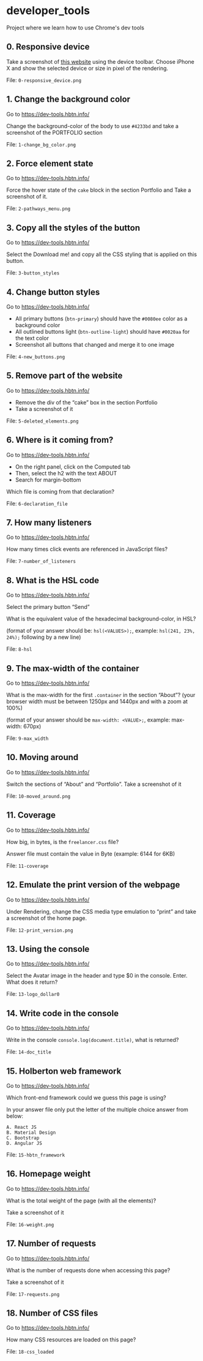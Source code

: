 # developer_tools

Project where we learn how to use Chrome's dev tools

## 0. Responsive device 
Take a screenshot of [this website](https://dev-tools.hbtn.info/) using the device toolbar. Choose iPhone X and show the selected device or size in pixel of the rendering.

File: `0-responsive_device.png`

## 1. Change the background color 
Go to https://dev-tools.hbtn.info/

Change the background-color of the body to use `#4233bd` and take a screenshot of the PORTFOLIO section

File: `1-change_bg_color.png`

## 2. Force element state
Go to https://dev-tools.hbtn.info/

Force the hover state of the `cake` block in the section Portfolio and Take a screenshot of it.

File: `2-pathways_menu.png`

## 3. Copy all the styles of the button
Go to https://dev-tools.hbtn.info/

Select the Download me! and copy all the CSS styling that is applied on this button.

File: `3-button_styles`

## 4. Change button styles
Go to https://dev-tools.hbtn.info/
- All primary buttons (`btn-primary`) should have the `#0080ee` color as a background color
- All outlined buttons light (`btn-outline-light`) should have `#0020aa` for the text color
-  Screenshot all buttons that changed and merge it to one image

File: `4-new_buttons.png`

## 5. Remove part of the website
Go to https://dev-tools.hbtn.info/
- Remove the div of the “cake” box in the section Portfolio
- Take a screenshot of it

File: `5-deleted_elements.png`

## 6. Where is it coming from?
Go to https://dev-tools.hbtn.info/
- On the right panel, click on the Computed tab
- Then, select the h2 with the text ABOUT
- Search for margin-bottom

Which file is coming from that declaration?

File: `6-declaration_file`

## 7. How many listeners
Go to https://dev-tools.hbtn.info/

How many times click events are referenced in JavaScript files?

File: `7-number_of_listeners`

## 8. What is the HSL code
Go to https://dev-tools.hbtn.info/

Select the primary button “Send”

What is the equivalent value of the hexadecimal background-color, in HSL?

(format of your answer should be: `hsl(<VALUES>);`, example: `hsl(241, 23%, 24%);` following by a new line)

File: `8-hsl`

## 9. The max-width of the container
Go to https://dev-tools.hbtn.info/

What is the max-width for the first `.container` in the section “About”? (your browser width must be between 1250px and 1440px and with a zoom at 100%)

(format of your answer should be `max-width: <VALUE>;`, example: max-width: 670px)

File: `9-max_width`

## 10. Moving around
Go to https://dev-tools.hbtn.info/

Switch the sections of “About” and “Portfolio”. Take a screenshot of it

File: `10-moved_around.png`

## 11. Coverage
Go to https://dev-tools.hbtn.info/

How big, in bytes, is the `freelancer.css` file?

Answer file must contain the value in Byte (example: 6144 for 6KB)

File: `11-coverage`

## 12. Emulate the print version of the webpage
Go to https://dev-tools.hbtn.info/

Under Rendering, change the CSS media type emulation to “print” and take a screenshot of the home page.

File: `12-print_version.png`

## 13. Using the console
Go to https://dev-tools.hbtn.info/

Select the Avatar image in the header and type $0 in the console. Enter. What does it return?

File: `13-logo_dollar0`

## 14. Write code in the console
Go to https://dev-tools.hbtn.info/

Write in the console `console.log(document.title)`, what is returned?

File: `14-doc_title`

## 15. Holberton web framework
Go to https://dev-tools.hbtn.info/

Which front-end framework could we guess this page is using?

In your answer file only put the letter of the multiple choice answer from below:

    A. React JS
    B. Material Design
    C. Bootstrap
    D. Angular JS

File: `15-hbtn_framework`

## 16. Homepage weight
Go to https://dev-tools.hbtn.info/

What is the total weight of the page (with all the elements)?

Take a screenshot of it

File: `16-weight.png`

## 17. Number of requests
Go to https://dev-tools.hbtn.info/

What is the number of requests done when accessing this page?

Take a screenshot of it

File: `17-requests.png`

## 18. Number of CSS files
Go to https://dev-tools.hbtn.info/

How many CSS resources are loaded on this page?

File: `18-css_loaded`